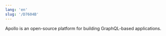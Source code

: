 ```yaml
---
lang: 'en'
slug: '/D7604B'
---
```


Apollo is an open-source platform for building GraphQL-based applications.
